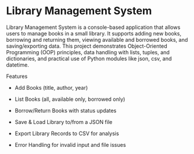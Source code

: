 # Library Management System

Library Management System is a console-based application that allows users to manage books in a small library. It supports adding new books, borrowing and returning them, viewing available and borrowed books, and saving/exporting data.
This project demonstrates Object-Oriented Programming (OOP) principles, data handling with lists, tuples, and dictionaries, and practical use of Python modules like json, csv, and datetime.

Features

* Add Books (title, author, year)

* List Books (all, available only, borrowed only)

* Borrow/Return Books with status updates

* Save & Load Library to/from a JSON file

* Export Library Records to CSV for analysis

* Error Handling for invalid input and file issues
